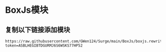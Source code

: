 # BoxJs模块

## 复制以下链接添加模块
````
https://raw.githubusercontent.com/GWen124/Surge/main/BoxJs/boxjs.rewrite.surge.sgmodule?token=ASBLHEGIBTDGURMJ6S6WSKS77HP52
````
